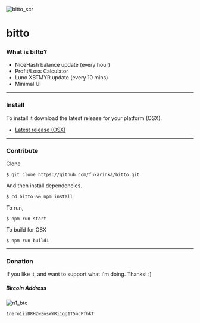 

![bitto_scr](https://user-images.githubusercontent.com/9148847/29462174-084d960e-8461-11e7-9cb7-229037d596ea.png)

# bitto
### What is bitto?
- NiceHash balance update (every hour)
- Profit/Loss Calculator
- Luno XBTMYR update (every 10 mins)
- Minimal UI

---

### Install
To install it download the latest release for your platform (OSX).
- [Latest release (OSX)](https://github.com/fukarinka/bitto/releases)

---

### Contribute

Clone
```
$ git clone https://github.com/fukarinka/bitto.git
```
And then install dependencies.
```
$ cd bitto && npm install
```
To run,
```
$ npm run start
```
To build for OSX
```
$ npm run build1
```

---

### Donation

If you like it, and want to support what i'm doing. Thanks! :)
##### Bitcoin Address
![n1_btc](https://user-images.githubusercontent.com/9148847/29462171-04023c44-8461-11e7-926c-6934d7138a1c.png)

`1nero1iiDRH2wznsWYRi1gg1T5ncPfhkT`
